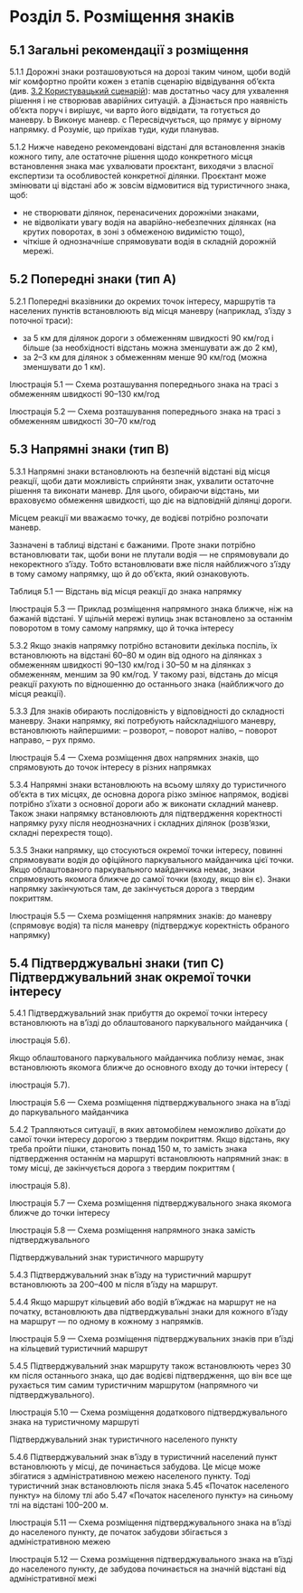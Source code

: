 # Розділ 5. Розміщення знаків

## 5.1 Загальні рекомендації з розміщення

<span class="p-number">5.1.1</span> Дорожні знаки розташовуються на дорозі таким чином, щоби водій міг комфортно пройти кожен з етапів сценарію відвідування об’єкта (див. [3.2 Користувацький сценарій](#)): мав достатньо часу для ухвалення рішення і не створював аварійних ситуацій.
a Дізнається про наявність об’єкта поруч і вирішує, чи варто його відвідати, та готується до маневру.
b Виконує маневр.
c Пересвідчується, що прямує у вірному напрямку.
d Розуміє, що приїхав туди, куди планував.

<span class="p-number">5.1.2</span> Нижче наведено рекомендовані відстані для встановлення знаків кожного типу, але остаточне рішення щодо конкретного місця встановлення знака має ухвалювати проєктант, виходячи з власної експертизи та особливостей конкретної ділянки. Проєктант може змінювати ці відстані або ж зовсім відмовитися від туристичного знака, щоб:
* не створювати ділянок, перенасичених дорожніми знаками,
* не відволікати увагу водія на аварійно-небезпечних ділянках (на крутих поворотах, в зоні з обмеженою видимістю тощо),
* чіткіше й однозначніше спрямовувати водія в складній дорожній мережі.


## 5.2 Попередні знаки (тип A)

<span class="p-number">5.2.1</span> Попередні вказівники до окремих точок інтересу, маршрутів та населених пунктів встановлюють від місця маневру (наприклад, з’їзду з поточної траси):
* за 5 км для ділянок дороги з обмеженням швидкості 90 км/год і більше (за необхідності відстань можна зменшувати аж до 2 км),
* за 2–3 км для ділянок з обмеженням менше 90 км/год (можна зменшувати до 1 км).

<p class="caption">Ілюстрація 5.1 — Схема розташування попереднього знака на трасі з обмеженням швидкості 90–130 км/год</p>


<p class="caption">Ілюстрація 5.2 — Схема розташування попереднього знака на трасі з обмеженням швидкості 30–70 км/год</p>


## 5.3 Напрямні знаки (тип B)

<span class="p-number">5.3.1</span> Напрямні знаки встановлюють на безпечній відстані від місця реакції, щоби дати можливість сприйняти знак, ухвалити остаточне рішення та виконати маневр. Для цього, обираючи відстань, ми враховуємо обмеження швидкості, що діє на відповідній ділянці дороги.

Місцем реакції ми вважаємо точку, де водієві потрібно розпочати маневр.

Зазначені в таблиці відстані є бажаними. Проте знаки потрібно встановлювати так, щоби вони не плутали водія — не спрямовували до некоректного з’їзду. Тобто встановлювати вже після найближчого з’їзду в тому самому напрямку, що й до об’єкта, який ознаковують.


Таблиця 5.1 — Відстань від місця реакції до знака напрямку

<p class="caption">Ілюстрація 5.3 — Приклад розміщення напрямного знака ближче, ніж на бажаній відстані. У щільній мережі вулиць знак встановлено за останнім поворотом в тому самому напрямку, що й точка інтересу</p>


<span class="p-number">5.3.2</span> Якщо знаків напрямку потрібно встановити декілька поспіль, їх встановлюють на відстані 60–80 м один від одного на ділянках з обмеженням швидкості 90–130 км/год і 30–50 м на ділянках з обмеженням, меншим за 90 км/год. У такому разі, відстань до місця реакції рахують по відношенню до останнього знака (найближчого до місця реакції).

<span class="p-number">5.3.3</span> Для знаків обирають послідовність у відповідності до складності маневру. Знаки напрямку, які потребують найскладнішого маневру, встановлюють найпершими: 
– розворот,
– поворот наліво,
– поворот направо, 
– рух прямо.

<p class="caption">Ілюстрація 5.4 — Схема розміщення двох напрямних знаків, що спрямовують до точок інтересу в різних напрямках</p>

<span class="p-number">5.3.4</span> Напрямні знаки встановлюють на всьому шляху до туристичного об’єкта в тих місцях, де основна дорога різко змінює напрямок, водієві потрібно з’їхати з основної дороги або ж виконати складний маневр. Також знаки напрямку встановлюють для підтвердження коректності напрямку руху після неоднозначних і складних ділянок (розв’язки, складні перехрестя тощо).


<span class="p-number">5.3.5</span> Знаки напрямку, що стосуються окремої точки інтересу, повинні спрямовувати водія до офіційного паркувального майданчика цієї точки. Якщо облаштованого паркувального майданчика немає, знаки спрямовують якомога ближче до самої точки (входу, якщо він є). Знаки напрямку закінчуються там, де закінчується дорога з твердим покриттям.

<p class="caption">Ілюстрація 5.5 — Схема розміщення напрямних знаків: до маневру (спрямовує водія) та після маневру (підтверджує коректність обраного напрямку)</p>


## 5.4 Підтверджувальні знаки (тип C) Підтверджувальний знак окремої точки інтересу

<span class="p-number">5.4.1</span> Підтверджувальний знак прибуття до окремої точки інтересу встановлюють на в’їзді до облаштованого паркувального майданчика (<p class="caption">ілюстрація 5.6).</p>

Якщо облаштованого паркувального майданчика поблизу немає, знак встановлюють якомога ближче до основного входу до точки інтересу (<p class="caption">ілюстрація 5.7).</p>

<p class="caption">Ілюстрація 5.6 — Схема розміщення підтверджувального знака на в’їзді до паркувального майданчика</p>

<span class="p-number">5.4.2</span> Трапляються ситуації, в яких автомобілем неможливо доїхати до самої точки інтересу дорогою з твердим покриттям. Якщо відстань, яку треба пройти пішки, становить понад 150 м, то замість знака підтвердження останнім на маршруті встановлюють напрямний знак: в тому місці, де закінчується дорога з твердим покриттям (<p class="caption">ілюстрація 5.8).</p>

<p class="caption">Ілюстрація 5.7 — Схема розміщення підтверджувального знака якомога ближче до точки інтересу</p>

<p class="caption">Ілюстрація 5.8 — Схема розміщення напрямного знака замість підтверджувального</p>


Підтверджувальний знак туристичного маршруту

<span class="p-number">5.4.3</span> Підтверджувальний знак в’їзду на туристичний маршрут встановлюють за 200–400 м після в’їзду на маршрут.

<span class="p-number">5.4.4</span> Якщо маршрут кільцевий або водій в’їжджає на маршрут не на початку, встановлюють два підтверджувальні знаки для кожного в’їзду на маршрут — по одному в кожному з напрямків.

<p class="caption">Ілюстрація 5.9 — Схема розміщення підтверджувальних знаків при в’їзді на кільцевий туристичний маршрут</p>

<span class="p-number">5.4.5</span> Підтверджувальний знак маршруту також встановлюють через 30 км після останнього знака, що дає водієві підтвердження, що він все ще рухається тим самим туристичним маршрутом (напрямного чи підтверджувального).

<p class="caption">Ілюстрація 5.10 — Схема розміщення додаткового підтверджувального знака на туристичному маршруті</p>

Підтверджувальний знак туристичного населеного пункту

<span class="p-number">5.4.6</span> Підтверджувальний знак в’їзду в туристичний населений пункт встановлюють у місці, де починається забудова. Це місце може збігатися з адміністративною межею населеного пункту. Тоді туристичний знак встановлюють після знака 5.45 «Початок населеного пункту» на білому тлі або 5.47 «Початок населеного пункту» на синьому тлі на відстані 100–200 м.

<p class="caption">Ілюстрація 5.11 — Схема розміщення підтверджувального знака на в’їзді до населеного пункту, де початок забудови збігається з адміністративною межею</p>

<p class="caption">Ілюстрація 5.12 — Схема розміщення підтверджувального знака на в’їзді до населеного пункту, де забудова починається на значній відстані від адміністративної межі</p>